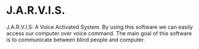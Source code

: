 # J.A.R.V.I.S.
J.A.R.V.I.S: A Voice Activated System. By using this software we can easily access our computer over voice command.  The main goal of this software is to communicate between blind people and computer. 
